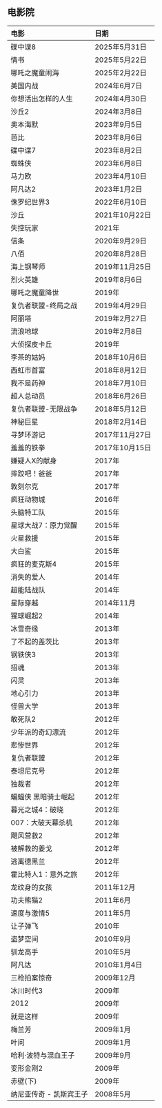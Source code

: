 ## 电影院

| 电影 | 日期 |
|:----|:---------------------------------------|
|碟中谍8|2025年5月31日 |
| 情书 |2025年5月22日|
|哪吒之魔童闹海 |2025年2月22日|
| 美国内战 | 2024年6月7日 |
| 你想活出怎样的人生 | 2024年4月30日 |
|沙丘2|   2024年3月8日 |
|奥本海默|2023年9月5日 |
|芭比|  2023年8月6日 |
|碟中谍7|2023年8月2日 |
|蜘蛛侠| 2023年6月8日 |
|马力欧| 2023年4月10日 |
|阿凡达2| 2023年1月2日 |
|侏罗纪世界3|2022年6月10日|
|沙丘|2021年10月22日|
|失控玩家|2021年|
|信条|2020年9月29日|
|八佰|2020年8月28日|
|海上钢琴师|2019年11月25日|
|烈火英雄|2019年8月6日|
|哪吒之魔童降世 |2019年|
|复仇者联盟-终局之战|2019年4月29日|
|阿丽塔|2019年2月27日|
|流浪地球|2019年2月8日|
|大侦探皮卡丘|2019年|
|李茶的姑妈|2018年10月6日|
|西虹市首富|2018年8月12日|
|我不是药神|2018年7月10日|
|超人总动员|2018年6月26日|
|复仇者联盟-无限战争|2018年5月12日|
|神秘巨星|2018年2月14日|
|寻梦环游记|2017年11月27日|
|羞羞的铁拳|2017年10月15日|
|嫌疑人X的献身|2017年|
|摔跤吧！爸爸 |2017年|
|敦刻尔克|2017年|
|疯狂动物城|2016年|
|头脑特工队|2015年|
|星球大战7：原力觉醒|2015年|
|火星救援|2015年|
|大白鲨|2015年|
|疯狂的麦克斯4|2015年|
|消失的爱人|2014年|
|超能陆战队|2014年|
|星际穿越|2014年11月|
|猩球崛起2|2014年|
|冰雪奇缘|2013年|
|了不起的盖茨比|2013年|
|钢铁侠3|2013年|
|招魂|2013年|
|闪灵|2013年|
|地心引力|2013年|
|怪兽大学|2013年|
|敢死队2|2012年|
|少年派的奇幻漂流|2012年|
|悲惨世界|2012年|
|复仇者联盟|2012年|
|泰坦尼克号|2012年|
|独裁者|2012年|
|蝙蝠侠 黑暗骑士崛起|2012年|
|暮光之城4：破晓|2012年|
|007：大破天幕杀机|2012年|
|飓风营救2|2012年|
|被解救的姜戈|2012年|
|逃离德黑兰|2012年|
|霍比特人1：意外之旅|2012年|
|龙纹身的女孩|2011年12月|
|功夫熊猫2|2011年6月|
|速度与激情5|2011年5月|
|让子弹飞|2010年|
|盗梦空间|2010年9月|
|驯龙高手|2010年5月|
|阿凡达|2010年1月4日|
|三枪拍案惊奇|2009年12月|
|冰川时代3|2009年|
|2012|2009年|
|就是这样|2009年|
|梅兰芳|2009年1月|
|叶问|2009年1月|
|哈利·波特与混血王子 |2009年9月|
|变形金刚2|2009年|
|赤壁(下)|2009年|
|纳尼亚传奇 - 凯斯宾王子|2008年5月|